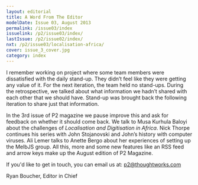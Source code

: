 ```yaml
---
layout: editorial
title: A Word From The Editor
modelDate: Issue 03, August 2013
permalink: /issue03/index
issuelink: /p2/issue03/index/
lastIssue: /p2/issue02/index/
nxt: /p2/issue03/localisation-africa/
cover: issue_3_cover.jpg
category: index
---
```

I remember working on project where some team members were dissatisfied with the daily stand-up. They didn’t feel like they were getting any value of it. For the next iteration, the team held no stand-ups. During the retrospective, we talked about what information we hadn’t shared with each other that we should have. Stand-up was brought back the following iteration to share just that information.

In the 3rd issue of P2 magazine we pause improve this and ask for feedback on whether it should come back. We talk to Musa Kurhula Baloyi about the challenges of *Localisation and Digitisation in Africa*. Nick Thorpe continues his series with John Stojanovski and John’s history with computer viruses. Ali Lemer talks to Anette Bergo about her experiences of setting up the MelbJS group. All this, more and some new features like an RSS feed and arrow keys make up the August edition of P2 Magazine.

If you'd like to get in touch, you can email us at: p2@thoughtworks.com

Ryan Boucher, Editor in Chief
